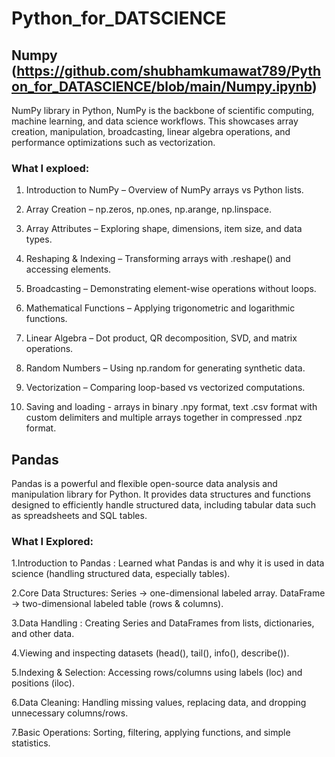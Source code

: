 # Python_for_DATSCIENCE

## Numpy (https://github.com/shubhamkumawat789/Python_for_DATASCIENCE/blob/main/Numpy.ipynb)
NumPy library in Python, NumPy is the backbone of scientific computing, machine learning, and data science workflows. This showcases array creation, manipulation, broadcasting, linear algebra operations, and performance optimizations such as vectorization. 

### What I exploed: 
1. Introduction to NumPy – Overview of NumPy arrays vs Python lists.

2. Array Creation – np.zeros, np.ones, np.arange, np.linspace.

3. Array Attributes – Exploring shape, dimensions, item size, and data types.

4. Reshaping & Indexing – Transforming arrays with .reshape() and accessing elements.

5. Broadcasting – Demonstrating element-wise operations without loops.

6. Mathematical Functions – Applying trigonometric and logarithmic functions.

7. Linear Algebra – Dot product, QR decomposition, SVD, and matrix operations.

8. Random Numbers – Using np.random for generating synthetic data.

9. Vectorization – Comparing loop-based vs vectorized computations.

10. Saving and loading - arrays in binary .npy format, text .csv format with custom delimiters and multiple arrays together in compressed .npz format.


## Pandas
Pandas is a powerful and flexible open-source data analysis and manipulation library for Python. It provides data structures and functions designed to efficiently handle structured data, including tabular data such as spreadsheets and SQL tables.

### What I Explored:

1.Introduction to Pandas : Learned what Pandas is and why it is used in data science (handling structured data, especially tables).

2.Core Data Structures:
Series → one-dimensional labeled array.
DataFrame → two-dimensional labeled table (rows & columns).

3.Data Handling : Creating Series and DataFrames from lists, dictionaries, and other data.

4.Viewing and inspecting datasets (head(), tail(), info(), describe()).

5.Indexing & Selection: Accessing rows/columns using labels (loc) and positions (iloc).

6.Data Cleaning: Handling missing values, replacing data, and dropping unnecessary columns/rows.

7.Basic Operations: Sorting, filtering, applying functions, and simple statistics.

